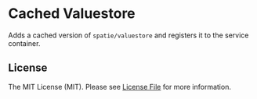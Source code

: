 # Cached Valuestore

Adds a cached version of `spatie/valuestore` and registers it to the service container.

## License

The MIT License (MIT). Please see [License File](LICENSE.md) for more information.